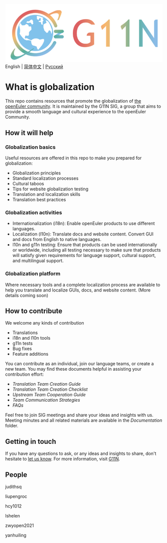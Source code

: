 ![输入图片说明](images/G11N-logo.png)  
English | [简体中文](./README-zh.md) | [Русский](./README.ru.md)
# What is globalization
This repo contains resources that promote the globalization of [the openEuler community](https://openeuler.org/en/). It is maintained by the G11N SIG, a group that aims to provide a smooth language and cultural experience to the openEuler Community.
## How it will help
### Globalization basics
Useful resources are offered in this repo to make you prepared for globalization:
* Globalization principles
* Standard localization processes
* Cultural taboos
* Tips for website globalization testing
* Translation and localization skills
* Translation best practices
### Globalization activities
* Internationalization (i18n): Enable openEuler products to use different languages.
* Localization (l10n): Translate docs and website content. Convert GUI and docs from English to native languages.
* l10n and g11n testing: Ensure that products can be used internationally or worldwide, including all testing necessary to make sure that products will satisfy given requirements for language support, cultural support, and multilingual support.
### Globalization platform
Where necessary tools and a complete localization process are available to help you translate and localize GUIs, docs, and website content. (More details coming soon)
## How to contribute
We welcome any kinds of contribution
* Translations
* i18n and l10n tools
* g11n tests
* Bug fixes
* Feature additions

You can contribute as an individual, join our language teams, or create a new team. You may find these documents helpful in assisting your contribution effort:
* *Translation Team Creation Guide*
* *Translation Team Creation Checklist*
* *Upstream Team Cooperation Guide*
* *Team Communication Strategies*
* *FAQs*

Feel free to join SIG meetings and share your ideas and insights with us. Meeting minutes and all related materials are available in the *Documentation* folder.
## Getting in touch
If you have any questions to ask, or any ideas and insights to share, don't hesitate to [let us know](g11n@openeuler.org).
For more information, visit [G11N](https://gitee.com/openeuler/G11N).

## People
judithsq

liupengroc

hcy1012

lshelen

zwyopen2021

yanhuiling